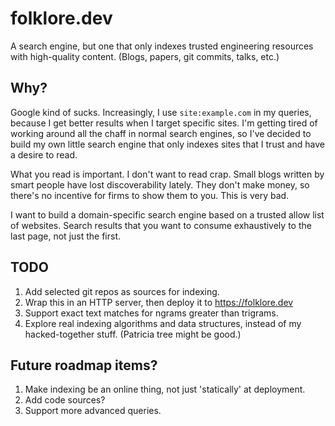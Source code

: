 # folklore.dev

A search engine, but one that only indexes trusted engineering resources with
high-quality content. (Blogs, papers, git commits, talks, etc.)

## Why?

Google kind of sucks. Increasingly, I use `site:example.com` in my queries,
because I get better results when I target specific sites. I'm getting tired of
working around all the chaff in normal search engines, so I've decided to build
my own little search engine that only indexes sites that I trust and have a
desire to read.

What you read is important. I don't want to read crap. Small blogs written by
smart people have lost discoverability lately. They don't make money, so there's
no incentive for firms to show them to you. This is very bad.

I want to build a domain-specific search engine based on a trusted allow list of
websites. Search results that you want to consume exhaustively to the last page,
not just the first.

## TODO

1. Add selected git repos as sources for indexing.
2. Wrap this in an HTTP server, then deploy it to https://folklore.dev
3. Support exact text matches for ngrams greater than trigrams.
4. Explore real indexing algorithms and data structures, instead of my
   hacked-together stuff. (Patricia tree might be good.)

## Future roadmap items?

1. Make indexing be an online thing, not just 'statically' at deployment.
2. Add code sources?
3. Support more advanced queries.
